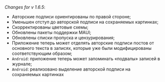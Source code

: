 _Changes for v 1.6.5_:
- Авторские подписи ориентированы по правой стороне;
- Уменьшен отступ до авторской подписи на сохраняемых картинках;
- Скорректированы цветовые схемы;
- Обновлены пакеты поддержки MAUI;
- Обновлены списки пропуска и цензурирования;
- Приложение теперь может отделять авторские подписи постов от основного текста в записях, которые уже были модифицированы соответствующим образом;
- `Android`: приложение теперь может запоминать «подвалы» записей в журнале;
- `Android`: реализовано выделение авторской подписи на сохраняемых картинках
